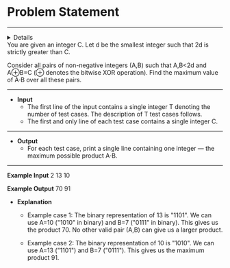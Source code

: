 # Problem Statement #
<hr>

  <details>
           <summary>Details</summary>
           <p>Problem Code: IRSTXOR</p>
           <p><a href = "https://www.codechef.com/MARCH21C/problems/IRSTXOR">Chef and Groups</a></p>
  </details>
You are given an integer C. Let d be the smallest integer such that 2d is strictly greater than C.

Consider all pairs of non-negative integers (A,B) such that A,B<2d and A⊕B=C (⊕ denotes the bitwise XOR operation). Find the maximum value of A⋅B over all these pairs.

<hr>



* <strong>Input</strong>
    * The first line of the input contains a single integer T denoting the number of test cases. The description of T test cases follows.
    * The first and only line of each test case contains a single integer C.

<hr>  

* <strong>Output</strong>
    * For each test case, print a single line containing one integer ― the maximum possible product A⋅B.
<hr>


<strong>Example Input</strong>
2
13
10

<strong>Example Output</strong>
70
91

* <strong>Explanation</strong>
	* Example case 1: The binary representation of 13 is "1101". We can use A=10 ("1010" in binary) and B=7 ("0111" in binary). This gives us the product 70. No other valid pair (A,B) can give us a larger product.

	* Example case 2: The binary representation of 10 is "1010". We can use A=13 ("1101") and B=7 ("0111"). This gives us the maximum product 91.